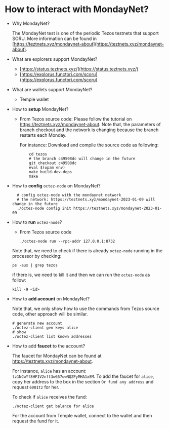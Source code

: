 # How to interact with MondayNet?

- Why MondayNet?

  The MondayNet test is one of the periodic Tezos testnets that support SORU. More information can be found in [https://teztnets.xyz/mondaynet-about](https://teztnets.xyz/mondaynet-about).
- What are explorers support MondayNet?
  - [https://status.teztnets.xyz/](https://status.teztnets.xyz/)
  - [https://explorus.functori.com/scoru](https://explorus.functori.com/scoru)

- What are wallets support MondayNet?
  - Temple wallet

- How to **setup** MondayNet?
  
  - From Tezos source code: Please follow the tutorial on https://teztnets.xyz/mondaynet-about. Note that, the parameters of branch checkout and the network is changing because the branch restarts each Monday.
    
    For instance: Download and compile the source code as following:
    ```shell
        cd tezos
        # the branch c49508dc will change in the future
        git checkout c49508dc 
        eval $(opam env)
        make build-dev-deps
        make
    ```

- How to **config** `octez-node` on MondayNet?
  
    ```shell
      # config octez-node with the mondaynet network
      # the network: https://teztnets.xyz/mondaynet-2023-01-09 will change in the future
      ./octez-node config init https://teztnets.xyz/mondaynet-2023-01-09
    ```
- How to **run** `octez-node`?  
  - From Tezos source code
    ```shell
    ./octez-node run --rpc-addr 127.0.0.1:8732
    ```
   Note that, we need to check if there is already `octez-node` running in the processor by checking:
    ```shell
    ps -aux | grep tezos
    ```
   if there is, we need to kill it and then we can run the `octez-node` as follow:
    ```shell
    kill -9 <id>
    ```

- How to **add account** on MondayNet?

  Note that, we only show how to use the commands from Tezos source code, other approach will be similar.
  ```shell
  # generate new account
  ./octez-client gen keys alice
  # show 
  ./octez-client list known addresses
  ```

- How to add **faucet** to the account?
  
   The faucet for MondayNet can be found at https://teztnets.xyz/mondaynet-about.

   For instance, `alice` has an account: `tz1NCwYf8HF1V2nft3w657uwNQZPyMHA1xEM`. To add the faucet for `alice`, copy her address to the box in the section `Or fund any address` and request `6001tz` for her.

   To check if `alice` receives the fund:

   ```shell
   ./octez-client get balance for alice
   ```

   For the account from Temple wallet, connect to the wallet and then request the fund for it.
